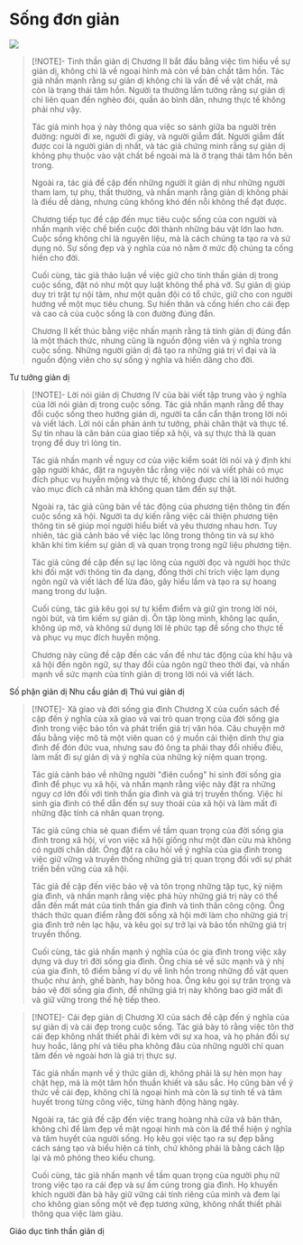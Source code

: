 # Sống đơn giản

![](https://i.imgur.com/TwsAHBE.png)


> [!NOTE]- Tinh thần giản dị
> Chương II bắt đầu bằng việc tìm hiểu về sự giản dị, không chỉ là về ngoại hình mà còn về bản chất tâm hồn. Tác giả nhấn mạnh rằng sự giản dị không chỉ là vấn đề về vật chất, mà còn là trạng thái tâm hồn. Người ta thường lầm tưởng rằng sự giản dị chỉ liên quan đến nghèo đói, quần áo bình dân, nhưng thực tế không phải như vậy.
> 
> Tác giả minh họa ý này thông qua việc so sánh giữa ba người trên đường: người đi xe, người đi giày, và người giẫm đất. Người giẫm đất được coi là người giản dị nhất, và tác giả chứng minh rằng sự giản dị không phụ thuộc vào vật chất bề ngoài mà là ở trạng thái tâm hồn bên trong.
> 
> Ngoài ra, tác giả đề cập đến những người ít giản dị như những người tham lam, tự phụ, thất thường, và nhấn mạnh rằng giản dị không phải là điều dễ dàng, nhưng cũng không khó đến nỗi không thể đạt được.
> 
> Chương tiếp tục đề cập đến mục tiêu cuộc sống của con người và nhấn mạnh việc chế biến cuộc đời thành những báu vật lớn lao hơn. Cuộc sống không chỉ là nguyên liệu, mà là cách chúng ta tạo ra và sử dụng nó. Sự sống đẹp và ý nghĩa của nó nằm ở mức độ chúng ta cống hiến cho đời.
> 
> Cuối cùng, tác giả thảo luận về việc giữ cho tinh thần giản dị trong cuộc sống, đặt nó như một quy luật không thể phá vỡ. Sự giản dị giúp duy trì trật tự nội tâm, như một quân đội có tổ chức, giữ cho con người hướng về một mục tiêu chung. Sự hiến thân và cống hiến cho cái đẹp và cao cả của cuộc sống là con đường đúng đắn.
> 
> Chương II kết thúc bằng việc nhấn mạnh rằng tả tính giản dị đúng đắn là một thách thức, nhưng cũng là nguồn động viên và ý nghĩa trong cuộc sống. Những người giản dị đã tạo ra những giá trị vĩ đại và là nguồn động viên cho sự sống ý nghĩa và hiến dâng cho đời.


Tư tưởng giản dị

> [!NOTE]- Lời nói giản dị
> Chương IV của bài viết tập trung vào ý nghĩa của lời nói giản dị trong cuộc sống. Tác giả nhấn mạnh rằng để thay đổi cuộc sống theo hướng giản dị, người ta cần cẩn thận trong lời nói và viết lách. Lời nói cần phản ánh tư tưởng, phải chân thật và thực tế. Sự tin nhau là căn bản của giao tiếp xã hội, và sự thực thà là quan trọng để duy trì lòng tin.
> 
> Tác giả nhấn mạnh về nguy cơ của việc kiểm soát lời nói và ý định khi gặp người khác, đặt ra nguyên tắc rằng việc nói và viết phải có mục đích phục vụ huyễn mộng và thực tế, không được chỉ là lời nói hướng vào mục đích cá nhân mà không quan tâm đến sự thật.
> 
> Ngoài ra, tác giả cũng bàn về tác động của phương tiện thông tin đến cuộc sống xã hội. Người ta dự kiến rằng việc cải thiện phương tiện thông tin sẽ giúp mọi người hiểu biết và yêu thương nhau hơn. Tuy nhiên, tác giả cảnh báo về việc lạc lõng trong thông tin và sự khó khăn khi tìm kiếm sự giản dị và quan trọng trong ngữ liệu phương tiện.
> 
> Tác giả cũng đề cập đến sự lạc lõng của người đọc và người học thức khi đối mặt với thông tin đa dạng, đồng thời chỉ trích việc lạm dụng ngôn ngữ và viết lách để lừa đảo, gây hiểu lầm và tạo ra sự hoang mang trong dư luận.
> 
> Cuối cùng, tác giả kêu gọi sự tự kiểm điểm và giữ gìn trong lời nói, ngòi bút, và tìm kiếm sự giản dị. Ôn tập lòng mình, không lạc quẩn, không úp mở, và không sử dụng lời lẽ phức tạp để sống cho thực tế và phục vụ mục đích huyễn mộng.
> 
> Chương này cũng đề cập đến các vấn đề như tác động của khí hậu và xã hội đến ngôn ngữ, sự thay đổi của ngôn ngữ theo thời đại, và nhấn mạnh về sức mạnh của tính giản dị trong lời nói và viết lách.

Số phận giản dị
Nhu cầu giản dị
Thú vui giản dị


> [!NOTE]- Xã giao và đời sống gia đình
> Chương X của cuốn sách đề cập đến ý nghĩa của xã giao và vai trò quan trọng của đời sống gia đình trong việc bảo tồn và phát triển giá trị văn hóa. Câu chuyện mở đầu bằng việc mô tả một viên quan có ý muốn cải thiện dinh thự gia đình để đón đức vua, nhưng sau đó ông ta phải thay đổi nhiều điều, làm mất đi sự giản dị và ý nghĩa của những kỷ niệm quan trọng.
> 
> Tác giả cảnh báo về những người "điên cuồng" hi sinh đời sống gia đình để phục vụ xã hội, và nhấn mạnh rằng việc này đặt ra những nguy cơ lớn đối với tinh thần gia đình và giá trị truyền thống. Việc hi sinh gia đình có thể dẫn đến sự suy thoái của xã hội và làm mất đi những đặc tính cá nhân quan trọng.
> 
> Tác giả cũng chia sẻ quan điểm về tầm quan trọng của đời sống gia đình trong xã hội, ví von việc xã hội giống như một đàn cừu mà không có người chăn dắt. Ông đặt ra câu hỏi về ý nghĩa của gia đình trong việc giữ vững và truyền thống những giá trị quan trọng đối với sự phát triển bền vững của xã hội.
> 
> Tác giả đề cập đến việc bảo vệ và tôn trọng những tập tục, kỷ niệm gia đình, và nhấn mạnh rằng việc phá hủy những giá trị này có thể dẫn đến mất mát của tinh thần gia đình và tinh thần công cộng. Ông thách thức quan điểm rằng đời sống xã hội mới làm cho những giá trị gia đình trở nên lạc hậu, và kêu gọi sự trở lại và bảo tồn những giá trị truyền thống.
> 
> Cuối cùng, tác giả nhấn mạnh ý nghĩa của óc gia đình trong việc xây dựng và duy trì đời sống gia đình. Ông chia sẻ về sức mạnh và ý nhị của gia đình, tô điểm bằng ví dụ về linh hồn trong những đồ vật quen thuộc như ảnh, ghế bành, hay bông hoa. Ông kêu gọi sự trân trọng và bảo vệ đời sống gia đình, để những giá trị này không bao giờ mất đi và giữ vững trong thế hệ tiếp theo.

> [!NOTE]- Cái đẹp giản dị
> Chương XI của sách đề cập đến ý nghĩa của sự giản dị và cái đẹp trong cuộc sống. Tác giả bày tỏ rằng việc tôn thờ cái đẹp không nhất thiết phải đi kèm với sự xa hoa, và họ phản đối sự huy hoắc, lãng phí và tiêu pha không đâu của những người chỉ quan tâm đến vẻ ngoài hơn là giá trị thực sự.
> 
> Tác giả nhấn mạnh về ý thức giản dị, không phải là sự hèn mọn hay chật hẹp, mà là một tâm hồn thuần khiết và sâu sắc. Họ cũng bàn về ý thức về cái đẹp, không chỉ là ngoại hình mà còn là sự tinh tế và tâm huyết trong từng công việc, từng hành động hàng ngày.
> 
> Ngoài ra, tác giả đề cập đến việc trang hoàng nhà cửa và bản thân, không chỉ để làm đẹp về mặt ngoại hình mà còn là để thể hiện ý nghĩa và tâm huyết của người sống. Họ kêu gọi việc tạo ra sự đẹp bằng cách sáng tạo và biểu hiện cá tính, chứ không phải là bằng cách lặp lại và mô phỏng theo kiểu chung.
> 
> Cuối cùng, tác giả nhấn mạnh về tầm quan trọng của người phụ nữ trong việc tạo ra cái đẹp và sự ấm cúng trong gia đình. Họ khuyến khích người đàn bà hãy giữ vững cái tính riêng của mình và đem lại cho không gian sống một vẻ đẹp tương xứng, không nhất thiết phải thông qua việc làm giàu.

Giáo dục tinh thần giản dị